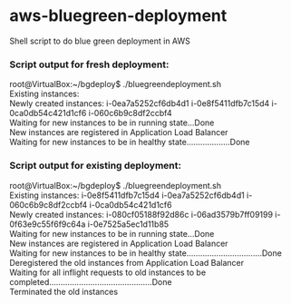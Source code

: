 # aws-bluegreen-deployment
Shell script to do blue green deployment in AWS

### Script output for fresh deployment:

root@VirtualBox:~/bgdeploy$ ./bluegreendeployment.sh  
Existing instances:  
Newly created instances: i-0ea7a5252cf6db4d1 i-0e8f5411dfb7c15d4 i-0ca0db54c421d1cf6 i-060c6b9c8df2ccbf4  
Waiting for new instances to be in running state...Done  
New instances are registered in Application Load Balancer  
Waiting for new instances to be in healthy state...................Done  

### Script output for existing deployment:

root@VirtualBox:~/bgdeploy$ ./bluegreendeployment.sh   
Existing instances: i-0e8f5411dfb7c15d4 i-0ea7a5252cf6db4d1 i-060c6b9c8df2ccbf4 i-0ca0db54c421d1cf6  
Newly created instances: i-080cf05188f92d86c i-06ad3579b7ff09199 i-0f63e9c55f6f9c64a i-0e7525a5ec1d11b85  
Waiting for new instances to be in running state...Done  
New instances are registered in Application Load Balancer  
Waiting for new instances to be in healthy state.................................Done  
Deregistered the old instances from Application Load Balancer  
Waiting for all inflight requests to old instances to be completed.............................................Done  
Terminated the old instances  
